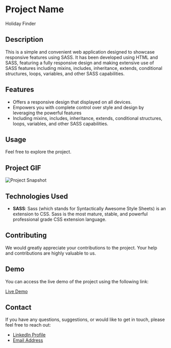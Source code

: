 # Project Name

Holiday Finder

## Description

This is a simple and convenient web application designed to showcase responsive features using SASS. It has been developed using HTML and SASS, featuring a fully responsive design and making extensive use of SASS features including mixins, includes, inheritance, extends, conditional structures, loops, variables, and other SASS capabilities.

## Features

- Offers a responsive design that displayed on all devices.
- Empowers you with complete control over style and design by leveraging the powerful features
- Including mixins, includes, inheritance, extends, conditional structures, loops, variables, and other SASS capabilities.

## Usage

Feel free to explore the project.

## Project GIF

![Project Snapshot](/assets/CryptoTracker.gif)

## Technologies Used

- **SASS**: Sass (which stands for Syntactically Awesome Style Sheets) is an extension to CSS. Sass is the most mature, stable, and powerful professional grade CSS extension language.

## Contributing

We would greatly appreciate your contributions to the project. Your help and contributions are highly valuable to us.

## Demo

You can access the live demo of the project using the following link:

[Live Demo](https://portfolio-imoguz.vercel.app/)

## Contact

If you have any questions, suggestions, or would like to get in touch, please feel free to reach out:

- [LinkedIn Profile](https://www.linkedin.com/in/im-abdullah-oguz/)
- [Email Address](mailto:imoguz0510@gmail.com)
